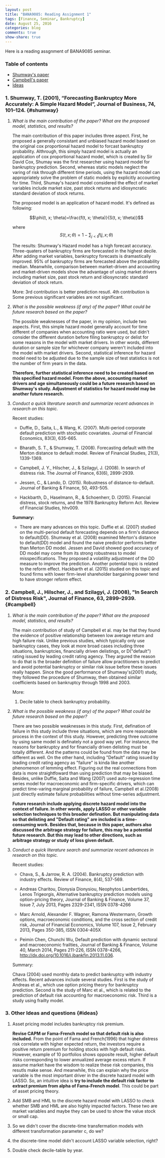 ```yaml
---
layout: post
title: "BANA9085: Reading Assignment 1"
tags: [Finance, Seminar, Bankruptcy]
date: August 25, 2016 
categories: blog
comments: true
show-share: true
---
```


Here is a reading assgnment of BANA9085 seminar. 

### Table of contents

- [Shumway's paper](#shumway)
- [Campbell's paper](#campbell)
- [Ideas](#ideas)

### 1. Shumway, T. (2001), “Forecasting Bankruptcy More Accurately: A Simple Hazard Model”, Journal of Business, 74, 101–124. {#shumway}

1. *What is the main contribution of the paper? What are the proposed model, statistics, and results?*
  
    The main contribution of this paper includes three aspect. First, he proposed a generally consistant and unbiased hazard model based on the original cox proportional hazard model to forcast bankruptcy probability. Althrough, this simply hazard model is actually an application of cox proportional hazard model, which is created by Sir David Cox, Shumay was the first researcher using hazard model for bankruptcy prediction. Second, whereas static models neglect the varing of risk through different time periods, using the hazard model can appropriately solve the problem of static models by explicitly accounting for time. Third, Shumay's hazard model considered the effect of market variables include market size, past stock returns and idiosyncratic standard deviation of stock returns. 
    
    The proposed model is an application of hazard model. It's defined as following: 
    
    $$\phi(t, x; \theta)=\frac{f(t, x; \theta)}{S(t, x; \theta)}$$
    
    where $$S(t, x; \theta)=1 - \sum_{j<t}f(j, x; \theta)$$
    
    The results: Shumway's Hazard model has a high forecast accuracy. Three-quaters of bankruptcy firms are forecasted in the highest decile. After adding market variables, bankruptcy forecasts is dramastically improved. 95% of bankruptcy firms are forecasted above the probability median. Meanwhile, comparison between market-driven and accounting and market-driven models show the advantage of using market drivers including market size, past stock return and idiosyncratic standard deviation of stock return. 
    
    More: 3rd contribution is better prediction resutl. 4th contribution is Some previous significant variables are not significant. 
    
2. *What is the possible weakness (if any) of the paper? What could be future research based on the paper?*
    
    The possible weaknesses of the paper, in my opinion, include two aspects. First, this simple hazard model generally account for time different of companies when accounting ratio were used, but didn't consider the different duration before filing bankruptcy or delist for some reasons in the model with market drivers. In other words, different duration or sample size for whichever company weren't included into the model with market drivers. Second, statistical inference for hazard model need to be adjusted due to the sample size of test statistics is not the number of firm years in the data. 
    
    **Therefore, further statistical inference need to be created based on this specified hazard model. From the above, accounting market drivers and age simultaneously could be a future research based on Shumway's study. Adjustment of statistics for hazard model may be another future research.** 

3. *Conduct a quick literature search and summarize recent advances in research on this topic.*
    
    Recent studies: 
    
    - Duffie, D., Saita, L., & Wang, K. (2007). Multi-period corporate default prediction with stochastic covariates. Journal of Financial Economics, 83(3), 635-665.
    
    - Bharath, S. T., & Shumway, T. (2008). Forecasting default with the Merton distance to default model. Review of Financial Studies, 21(3), 1339-1369.
    
    - Campbell, J. Y., Hilscher, J., & Szilagyi, J. (2008). In search of distress risk. The Journal of Finance, 63(6), 2899-2939.
    
    - Jessen, C., & Lando, D. (2015). Robustness of distance-to-default. Journal of Banking & Finance, 50, 493-505.
    
    - Hackbarth, D., Haselmann, R., & Schoenherr, D. (2015). Financial distress, stock returns, and the 1978 Bankruptcy Reform Act. Review of Financial Studies, hhv009.
    
    **Summary:**
    
    - There are many advances on this topic. Duffie et al. (2007) studied on the multi-period default forecasting depends on a firm's distance to default(DD). Shumway et al. (2008) examined Merton's distance to default(DD) model and found the naive predictor performs better than Merton DD model. Jessen and David showed good accuracy of DD model may come from its strong robustness to model misspecifications. They proposed a volatility adjustment of the DD measure to improve the prediction. Another potential topic is related to the reform effect. Hackbarth et al. (2015) studied on this topic and found firms with lower firm-level shareholder bargaining power tend to have stronger reform effect. 

### 2. Campbell, J., Hilscher, J., and Szilagyi, J. (2008), "In Search of Distress Risk", Journal of Finance, 63, 2899–2939. {#campbell}

1. *What is the main contribution of the paper? What are the proposed model, statistics, and results?*
    
    The main contribution of study of Campbell et al. may be that they found the evidence of positive relationship between low average return and high failure risk. Unlike previous studies, which typically only use bankruptcy cases, they look at more broad cases including three situations, bankruptcies, financially driven delistings, or D("default") rating issued by leading credit rating agency. They argured the reason to do that is the broader definition of failure allow practitioners to predict and avoid potential bankruptcy or similar risk issue before these issues really happen. Since the good performance of Shumway's(2001) study, they followed the procedure of Shumway, then obtained similar coefficients based on bankruptcy through 1998 and 2003.
    
    More:
    
    1. Decile table to check bankruptcy probability. 
    
2. *What is the possible weakness (if any) of the paper? What could be future research based on the paper?*
    
    There are two possible weaknesses in this study. First, defination of failure in this study include three situations, which are more reasonable process in the context of this study. However, predicting three outcome by using same model is definately not a good way yet. For instance, the reasons for bankruptcy and for financially driven delisting must be totally different. And the patterns could be found from the data may be different as well. On the other hand, including "Default" rating issued by leading credit rating agency as "failure" is kinda like another phenomenon of lemming effect. Figuring out the real connections from data is more straightfoward than using prediction that may be biased. Besides, unlike Duffie, Saita and Wang (2007) used auto-regression time series model for macroeconomic and firm-specific drivers, which can predict time-varing marginal probability of failure, Campbell et al.(2008) just directly estimate failure probabilities without time-series adjustment. 
    
    **Future research include applying discrete hazard model into the context of failure. In other words, apply LASSO or other variable selection techniques to this broader defination. But manipulating data so that delisting and "Default rating" are included is a time-consuming work. Besides that, because in this paper, authors also discussed the arbitrage strategy for failure, this may be a potential future research. But this may lead to other directions, such as arbitrage strategy or study of loss given default.**  
     
3. *Conduct a quick literature search and summarize recent advances in research on this topic.*

    Recent studies:
    
    - Chava, S., & Jarrow, R. A. (2004). Bankruptcy prediction with industry effects. Review of Finance, 8(4), 537-569.
    
    - Andreas Charitou, Dionysia Dionysiou, Neophytos Lambertides, Lenos Trigeorgis, Alternative bankruptcy prediction models using option-pricing theory, Journal of Banking & Finance, Volume 37, Issue 7, July 2013, Pages 2329-2341, ISSN 0378-4266
    
    - Marc Arnold, Alexander F. Wagner, Ramona Westermann, Growth options, macroeconomic conditions, and the cross section of credit risk, Journal of Financial Economics, Volume 107, Issue 2, February 2013, Pages 350-385, ISSN 0304-405X
    
    - Peimin Chen, Chunchi Wu, Default prediction with dynamic sectoral and macroeconomic frailties, Journal of Banking & Finance, Volume 40, March 2014, Pages 211-226, ISSN 0378-4266, http://dx.doi.org/10.1016/j.jbankfin.2013.11.036.
    
    Summary:
    
    Chava (2004) used monthly data to predict bankruptcy with industry effects. Recent advances include several studies. First is the study of Andreas et al., which use option pricing theory for bankruptcy prediction. Second is the study of Marc et al., which is related to the prediction of default risk accounting for macroeconomic risk. Third is a study using frailty model. 
    
### 3. Other Ideas and questions {#ideas}

1. Asset pricing model includes bankruptcy risk premium. 
    
    **Revise CAPM or Fama-French model so that default risk is also included.** From the point of Fama and French(1996) that higher distress risk correlate with higher expected return, the investors require a positive return premium for holding stocks with high default risks. However, example of 10 portfolios shows opposite result, higher default risks corresponding to lower annualized average excess return. If assume market have the wisdom to realize these risk companies, this resutls make sense. And meanwhile, this can explain why the price variable is the most important driver in the discrete hazard model with LASSO. So, an intuitive idea is **try to include the default risk factor to extract premium from alpha of Fama-French model**. This could be part of asset pricing theory. 
    
2. Add SMB and HML to the discrete hazard model with LASSO to check whether SMB and HML are also highly impacted factors. These two are market variables and maybe they can be used to show the value stock or small cap.

3. So we didn't cover the discrete-time transfermation models with different transformation parameter c, do we?

4. the discrete-time model didn't account LASSO variable selection, right?

5. Double check decile-table by year. 

